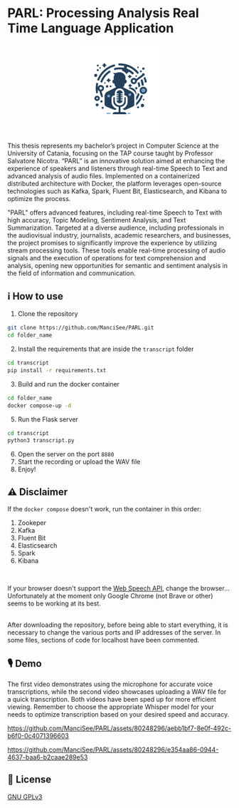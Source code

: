 # PARL: Processing Analysis Real Time Language Application
<p align="center">
<img src="./images/Parlogo.png" style="width:40%; height:40%;">
</p>

This thesis represents my bachelor’s project in Computer Science at the University of Catania, focusing on the TAP course taught by Professor Salvatore Nicotra. “PARL” is an innovative solution aimed at enhancing the experience of speakers and listeners through real-time Speech to Text and advanced analysis of audio files. Implemented on a containerized distributed architecture with Docker, the platform leverages open-source technologies such as Kafka, Spark, Fluent Bit, Elasticsearch, and Kibana to optimize the process.

"PARL" offers advanced features, including real-time Speech to Text with high accuracy, Topic Modeling, Sentiment Analysis, and Text Summarization. Targeted at a diverse audience, including professionals in the audiovisual industry, journalists, academic researchers, and businesses, the project promises to significantly improve the experience by utilizing stream processing tools. These tools enable real-time processing of audio signals and the execution of operations for text comprehension and analysis, opening new opportunities for semantic and sentiment analysis in the field of information and communication.
## ℹ️ How to use
1. Clone the repository
```bash
git clone https://github.com/ManciSee/PARL.git
cd folder_name
```
2. Install the requirements that are inside the ```transcript``` folder
```bash
cd transcript
pip install -r requirements.txt
```
3. Build and run the docker container
 ```bash
cd folder_name
docker compose-up -d
```
5. Run the Flask server
```bash
cd transcript
python3 transcript.py
```
6. Open the server on the port ```8880```
7. Start the recording or upload the WAV file
8. Enjoy!
## ⚠️ Disclaimer 
If the ```docker compose``` doesn't work, run the container in this order:
1. Zookeper
2. Kafka
3. Fluent Bit
4. Elasticsearch
5. Spark
6. Kibana
<br/> 

If your browser doesn't support the [Web Speech API](https://developer.mozilla.org/en-US/docs/Web/API/SpeechRecognition), change the browser... Unfortunately at the moment only Google Chrome (not Brave or other) seems to be working at its best.

<br/> 
After downloading the repository, before being able to start everything, it is necessary to change the various ports and IP addresses of the server. In some files, sections of code for localhost have been commented.

## 🎙️ Demo
The first video demonstrates using the microphone for accurate voice transcriptions, while the second video showcases uploading a WAV file for a quick transcription. Both videos have been sped up for more efficient viewing. Remember to choose the appropriate Whisper model for your needs to optimize transcription based on your desired speed and accuracy.

https://github.com/ManciSee/PARL/assets/80248296/aebb1bf7-8e0f-492c-b6f0-0c4071396603 



https://github.com/ManciSee/PARL/assets/80248296/e354aa86-0944-4637-baa6-b2caae289e53





## 👥 License
[GNU GPLv3](https://choosealicense.com/licenses/gpl-3.0/)
